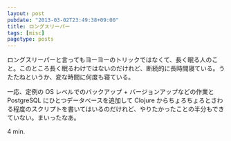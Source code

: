 ```yaml
---
layout: post
pubdate: "2013-03-02T23:49:38+09:00"
title: ロングスリーパー
tags: [misc]
pagetype: posts
---
```

ロングスリーパーと言ってもヨーヨーのトリックではなくて、長く眠る人のこと。このところ長く眠るわけではないのだけれど、断続的に長時間寝ている。うたたねというか、変な時間に何度も寝ている。

一応、定例の OS レベルでのバックアップ + バージョンアップなどの作業と PostgreSQL にひとつデータベースを追加して Clojure からちょろちょろとさわる程度のスクリプトを書いてはいるのだけれど、やりたかったことの半分もできていない。まいったなあ。

4 min.
